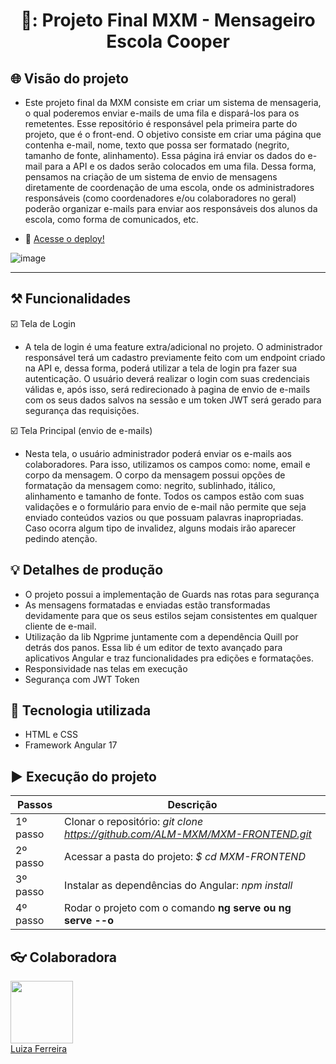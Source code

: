 <h1 align="center"> 📧: Projeto Final MXM - Mensageiro Escola Cooper  </h1>

## 🌐 Visão do projeto
* Este projeto final da MXM consiste em criar um sistema de mensageria, o qual poderemos enviar e-mails de uma fila e dispará-los para os remetentes. Esse repositório é responsável pela primeira parte do projeto, que é o front-end. O objetivo consiste em criar uma página que contenha e-mail, nome, texto que possa ser formatado (negrito, tamanho de fonte, alinhamento). Essa página irá enviar os dados do e-mail para a API e os dados serão colocados em uma fila. Dessa forma, pensamos na criação de um sistema de envio de mensagens diretamente de coordenação de uma escola, onde os administradores responsáveis (como coordenadores e/ou colaboradores no geral) poderão organizar e-mails para enviar aos responsáveis dos alunos da escola, como forma de comunicados, etc.

* 🚀 <a href="https://luiza-mxm-frontend.vercel.app/">Acesse o deploy!</a>

  
![image](https://github.com/ALM-MXM/MXM-FRONTEND/assets/139771003/4712baeb-3872-4b70-aff5-a1cf26768904)

---------

## ⚒️ Funcionalidades 

☑️ Tela de Login 

* A tela de login é uma feature extra/adicional no projeto. O administrador responsável terá um cadastro previamente feito com um endpoint criado na API e, dessa forma, poderá utilizar a tela de login pra fazer sua autenticação. O usuário deverá realizar o login com suas credenciais válidas e, após isso, será redirecionado à pagina de envio de e-mails com os seus dados salvos na sessão e um token JWT será gerado para segurança das requisições.

☑️ Tela Principal (envio de e-mails) 

* Nesta tela, o usuário administrador poderá enviar os e-mails aos colaboradores. Para isso, utilizamos os campos como: nome, email e corpo da mensagem. O corpo da mensagem possui opções de formatação da mensagem como: negrito, sublinhado, itálico, alinhamento e tamanho de fonte. Todos os campos estão com suas validações e o formulário para envio de e-mail não permite que seja enviado conteúdos vazios ou que possuam palavras inapropriadas. Caso ocorra algum tipo de invalidez, alguns modais irão aparecer pedindo atenção.

## 💡 Detalhes de produção 

* O projeto possui a implementação de Guards nas rotas para segurança
* As mensagens formatadas e enviadas estão transformadas devidamente para que os seus estilos sejam consistentes em qualquer cliente de e-mail.
* Utilização da lib Ngprime juntamente com a dependência Quill por detrás dos panos. Essa lib é um editor de texto avançado para aplicativos Angular e traz funcionalidades pra edições e formatações.
* Responsividade nas telas em execução
* Segurança com JWT Token

## 🔧 Tecnologia utilizada 

* HTML e CSS 
* Framework Angular 17

## :arrow_forward: Execução do projeto

| Passos | Descrição |
| --- | --- |
| 1º passo | Clonar o repositório: _git clone https://github.com/ALM-MXM/MXM-FRONTEND.git_  |
| 2º passo | Acessar a pasta do projeto: _$ cd MXM-FRONTEND_ |
| 3º passo | Instalar as dependências do Angular: _npm install_ | 
| 4º passo | Rodar o projeto com o comando **ng serve ou  ng serve --o** | ____

## :eyeglasses: Colaboradora 

<div><img src="https://github.com/luizaferreirafonseca.png" width="100px;"/></div>
<div><a href="https://github.com/luizaferreirafonseca">Luiza Ferreira</a></div>
</br></br>

